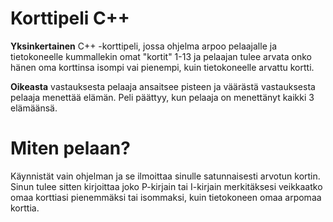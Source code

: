 # Korttipeli C++

**Yksinkertainen** C++ -korttipeli, jossa ohjelma arpoo pelaajalle ja tietokoneelle kummallekin omat "kortit" 1-13 ja pelaajan tulee arvata onko hänen oma korttinsa isompi vai pienempi, kuin tietokoneelle arvattu kortti.

**Oikeasta** vastauksesta pelaaja ansaitsee pisteen ja väärästä vastauksesta pelaaja menettää elämän.
Peli päättyy, kun pelaaja on menettänyt kaikki 3 elämäänsä.

# Miten pelaan?
Käynnistät vain ohjelman ja se ilmoittaa sinulle satunnaisesti arvotun kortin. Sinun tulee sitten kirjoittaa joko P-kirjain tai I-kirjain merkitäksesi veikkaatko omaa korttiasi pienemmäksi tai isommaksi, kuin tietokoneen omaa arpomaa korttia.

